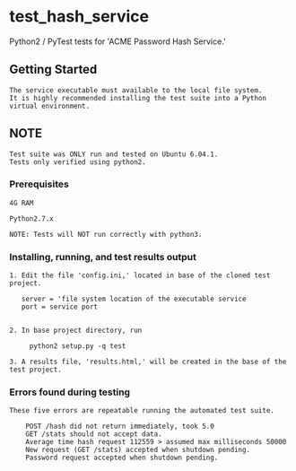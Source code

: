 # test_hash_service

Python2 / PyTest tests for 'ACME Password Hash Service.'

## Getting Started
```
The service executable must available to the local file system.
It is highly recommended installing the test suite into a Python virtual environment.
```

## NOTE
```
Test suite was ONLY run and tested on Ubuntu 6.04.1.
Tests only verified using python2.
```

### Prerequisites
```
4G RAM

Python2.7.x

NOTE: Tests will NOT run correctly with python3.
```

### Installing, running, and test results output
```
1. Edit the file 'config.ini,' located in base of the cloned test project.

   server = 'file system location of the executable service
   port = service port 


2. In base project directory, run

     python2 setup.py -q test

3. A results file, 'results.html,' will be created in the base of the test project.

```

### Errors found during testing
```
These five errors are repeatable running the automated test suite.

    POST /hash did not return immediately, took 5.0
    GET /stats should not accept data.
    Average time hash request 112559 > assumed max milliseconds 50000
    New request (GET /stats) accepted when shutdown pending.
    Password request accepted when shutdown pending.
